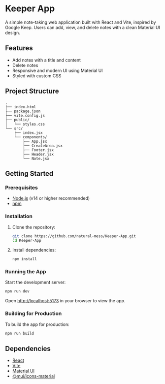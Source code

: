 # Keeper App

A simple note-taking web application built with React and Vite, inspired by Google Keep. Users can add, view, and delete notes with a clean Material UI design.

## Features

- Add notes with a title and content
- Delete notes
- Responsive and modern UI using Material UI
- Styled with custom CSS

## Project Structure

```
.
├── index.html
├── package.json
├── vite.config.js
├── public/
│   └── styles.css
└── src/
    ├── index.jsx
    └── components/
        ├── App.jsx
        ├── CreateArea.jsx
        ├── Footer.jsx
        ├── Header.jsx
        └── Note.jsx
```

## Getting Started

### Prerequisites

- [Node.js](https://nodejs.org/) (v14 or higher recommended)
- [npm](https://www.npmjs.com/)

### Installation

1. Clone the repository:
   ```sh
   git clone https://github.com/natural-mess/Keeper-App.git
   cd Keeper-App
   ```

2. Install dependencies:
   ```sh
   npm install
   ```

### Running the App

Start the development server:
```sh
npm run dev
```
Open [http://localhost:5173](http://localhost:5173) in your browser to view the app.

### Building for Production

To build the app for production:
```sh
npm run build
```

## Dependencies

- [React](https://reactjs.org/)
- [Vite](https://vitejs.dev/)
- [Material UI](https://mui.com/)
- [@mui/icons-material](https://mui.com/material-ui/material-icons/)
